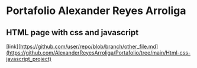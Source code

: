 # Portafolio Alexander Reyes Arroliga

## HTML page with css and javascript

[link][https://github.com/user/repo/blob/branch/other_file.md](https://github.com/AlexanderReyesArroliga/Portafolio/tree/main/Html-css-javascript_project)

